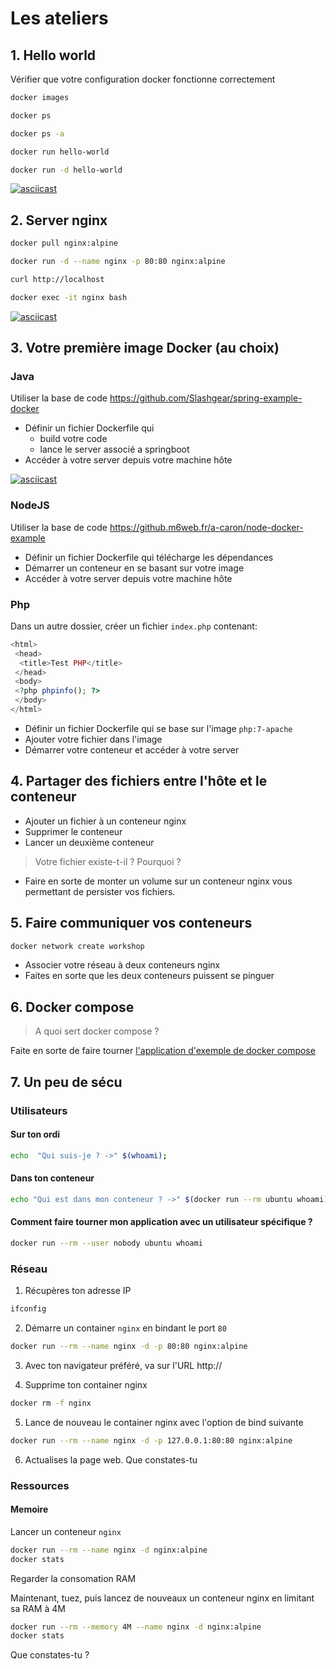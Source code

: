 # Les ateliers

## 1. Hello world

Vérifier que votre configuration docker fonctionne correctement

```bash
docker images

docker ps

docker ps -a

docker run hello-world

docker run -d hello-world
```

[![asciicast](https://asciinema.org/a/81697.svg)](https://asciinema.org/a/81697)

## 2. Server nginx

```bash
docker pull nginx:alpine

docker run -d --name nginx -p 80:80 nginx:alpine

curl http://localhost

docker exec -it nginx bash
```

[![asciicast](https://asciinema.org/a/81700.svg)](https://asciinema.org/a/81700)

## 3. Votre première image Docker (au choix)

### Java

Utiliser la base de code https://github.com/Slashgear/spring-example-docker

- Définir un fichier Dockerfile qui
  - build votre code
  - lance le server associé a springboot
- Accéder à votre server depuis votre machine hôte

[![asciicast](https://asciinema.org/a/81848.svg)](https://asciinema.org/a/81848)

### NodeJS

Utiliser la base de code https://github.m6web.fr/a-caron/node-docker-example

- Définir un fichier Dockerfile qui télécharge les dépendances
- Démarrer un conteneur en se basant sur votre image
- Accéder à votre server depuis votre machine hôte

### Php

Dans un autre dossier, créer un fichier `index.php` contenant:

```php
<html>
 <head>
  <title>Test PHP</title>
 </head>
 <body>
 <?php phpinfo(); ?>
 </body>
</html>
```

- Définir un fichier Dockerfile qui se base sur l'image `php:7-apache`
- Ajouter votre fichier dans l'image
- Démarrer votre conteneur et accéder à votre server

## 4. Partager des fichiers entre l'hôte et le conteneur

- Ajouter un fichier à un conteneur nginx
- Supprimer le conteneur
- Lancer un deuxième conteneur

> Votre fichier existe-t-il ? Pourquoi ?

- Faire en sorte de monter un volume sur un conteneur nginx vous permettant de persister vos fichiers.

## 5. Faire communiquer vos conteneurs

```bash
docker network create workshop
```

- Associer votre réseau à deux conteneurs nginx
- Faites en sorte que les deux conteneurs puissent se pinguer

## 6. Docker compose

> A quoi sert docker compose ?

Faite en sorte de faire tourner [l'application d'exemple de docker compose](https://docs.docker.com/compose/gettingstarted/)

## 7. Un peu de sécu

### Utilisateurs

#### Sur ton ordi

```bash
echo  "Qui suis-je ? ->" $(whoami);

```

#### Dans ton conteneur

```bash
echo "Qui est dans mon conteneur ? ->" $(docker run --rm ubuntu whoami)

```

#### Comment faire tourner mon application avec un utilisateur spécifique ?

```bash
docker run --rm --user nobody ubuntu whoami

```

### Réseau

1. Récupères ton adresse IP

```bash
ifconfig
```

2. Démarre un container `nginx` en bindant le port `80`

```bash
docker run --rm --name nginx -d -p 80:80 nginx:alpine
```

3. Avec ton navigateur préféré, va sur l'URL http://<mon-ip>

4. Supprime ton container nginx

```bash
docker rm -f nginx
```

5. Lance de nouveau le container nginx avec l'option de bind suivante

```bash
docker run --rm --name nginx -d -p 127.0.0.1:80:80 nginx:alpine
```

6. Actualises la page web. Que constates-tu

### Ressources

#### Memoire

Lancer un conteneur `nginx`

```bash
docker run --rm --name nginx -d nginx:alpine
docker stats
```

Regarder la consomation RAM

Maintenant, tuez, puis lancez de nouveaux un conteneur nginx en limitant sa RAM à 4M

```bash
docker run --rm --memory 4M --name nginx -d nginx:alpine
docker stats

```

Que constates-tu ?
